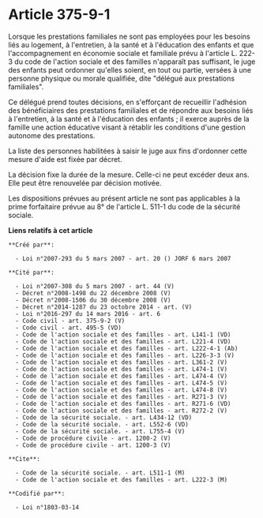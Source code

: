 # Article 375-9-1

Lorsque les prestations familiales ne sont pas employées pour les besoins liés au logement, à l'entretien, à la santé et à
l'éducation des enfants et que l'accompagnement en économie sociale et familiale prévu à l'article L. 222-3 du code de
l'action sociale et des familles n'apparaît pas suffisant, le juge des enfants peut ordonner qu'elles soient, en tout ou
partie, versées à une personne physique ou morale qualifiée, dite "délégué aux prestations familiales".

Ce délégué prend toutes décisions, en s'efforçant de recueillir l'adhésion des bénéficiaires des prestations familiales et de
répondre aux besoins liés à l'entretien, à la santé et à l'éducation des enfants ; il exerce auprès de la famille une action
éducative visant à rétablir les conditions d'une gestion autonome des prestations.

La liste des personnes habilitées à saisir le juge aux fins d'ordonner cette mesure d'aide est fixée par décret.

La décision fixe la durée de la mesure. Celle-ci ne peut excéder deux ans. Elle peut être renouvelée par décision motivée.

Les dispositions prévues au présent article ne sont pas applicables à la prime forfaitaire prévue au 8° de l'article L. 511-1
du code de la sécurité sociale.

**Liens relatifs à cet article**

	**Créé par**:

	  - Loi n°2007-293 du 5 mars 2007 - art. 20 () JORF 6 mars 2007

	**Cité par**:

	  - Loi n°2007-308 du 5 mars 2007 - art. 44 (V)
	  - Décret n°2008-1498 du 22 décembre 2008 (V)
	  - Décret n°2008-1506 du 30 décembre 2008 (V)
	  - Décret n°2014-1287 du 23 octobre 2014 - art. (V)
	  - Loi n°2016-297 du 14 mars 2016 - art. 6
	  - Code civil - art. 375-9-2 (V)
	  - Code civil - art. 495-5 (VD)
	  - Code de l'action sociale et des familles - art. L141-1 (VD)
	  - Code de l'action sociale et des familles - art. L221-4 (VD)
	  - Code de l'action sociale et des familles - art. L222-4-1 (Ab)
	  - Code de l'action sociale et des familles - art. L226-3-3 (V)
	  - Code de l'action sociale et des familles - art. L361-2 (V)
	  - Code de l'action sociale et des familles - art. L474-1 (V)
	  - Code de l'action sociale et des familles - art. L474-4 (V)
	  - Code de l'action sociale et des familles - art. L474-5 (V)
	  - Code de l'action sociale et des familles - art. L474-8 (V)
	  - Code de l'action sociale et des familles - art. R271-3 (V)
	  - Code de l'action sociale et des familles - art. R271-6 (VD)
	  - Code de l'action sociale et des familles - art. R272-2 (V)
	  - Code de la sécurité sociale. - art. L434-12 (VD)
	  - Code de la sécurité sociale. - art. L552-6 (VD)
	  - Code de la sécurité sociale. - art. L755-4 (V)
	  - Code de procédure civile - art. 1200-2 (V)
	  - Code de procédure civile - art. 1200-3 (V)

	**Cite**:

	  - Code de la sécurité sociale. - art. L511-1 (M)
	  - Code de l'action sociale et des familles - art. L222-3 (M)

	**Codifié par**:

	  - Loi n°1803-03-14
